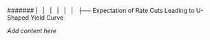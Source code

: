 ####### |   |   |   |   |   |   ├── Expectation of Rate Cuts Leading to U-Shaped Yield Curve

*Add content here*